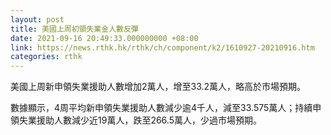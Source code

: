 ```yaml
---
layout: post
title: 美國上周初領失業金人數反彈
date: 2021-09-16 20:49:33.000000000 +08:00
link: https://news.rthk.hk/rthk/ch/component/k2/1610927-20210916.htm
categories: rthk
---
```


美國上周新申領失業援助人數增加2萬人，增至33.2萬人，略高於市場預期。

數據顯示，4周平均新申領失業援助人數減少逾4千人，減至33.575萬人；持續申領失業援助人數減少近19萬人，跌至266.5萬人，少過市場預期。
